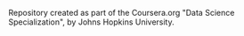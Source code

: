 Repository created as part of the Coursera.org "Data Science Specialization", by Johns Hopkins University.
